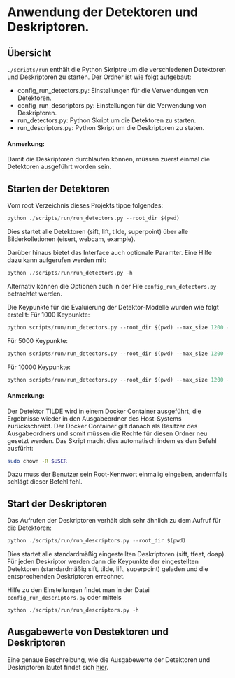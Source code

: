 # Anwendung der Detektoren und Deskriptoren.
## Übersicht
`./scripts/run` enthält die Python Skriptre um die verschiedenen Detektoren und
Deskriptoren zu starten. Der Ordner ist wie folgt aufgebaut:
- config_run_detectors.py: Einstellungen für die Verwendungen von Detektoren.
- config_run_descriptors.py: Einstellungen für die Verwendung von Deskriptoren.
- run_detectors.py: Python Skript um die Detektoren zu starten.
- run_descriptors.py: Python Skript um die Deskriptoren zu staten.

#### Anmerkung:
Damit die Deskriptoren durchlaufen können, müssen zuerst einmal die Detektoren
ausgeführt worden sein.

## Starten der Detektoren
Vom root Verzeichnis dieses Projekts tippe folgendes:

```python
python ./scripts/run/run_detectors.py --root_dir $(pwd)
```

Dies startet alle Detektoren (sift, lift, tilde, superpoint) über alle
Bilderkolletionen (eisert, webcam, example).

Darüber hinaus bietet das Interface auch optionale Paramter. Eine Hilfe dazu
kann aufgerufen werden mit:

```python
python ./scripts/run/run_detectors.py -h
```

Alternativ können die Optionen auch in der File `config_run_detectors.py` betrachtet werden.

Die Keypunkte für die Evaluierung der Detektor-Modelle wurden wie folgt erstellt:
Für 1000 Keypunkte:

```python
python scripts/run/run_detectors.py --root_dir $(pwd) --max_size 1200 --max_num_keypoints 1000 --collection_names webcam
```

Für 5000 Keypunkte:

```python
python scripts/run/run_detectors.py --root_dir $(pwd) --max_size 1200 --max_num_keypoints 5000 --collection_names webcam
```

Für 10000 Keypunkte:

```python
python scripts/run/run_detectors.py --root_dir $(pwd) --max_size 1200 --max_num_keypoints 10000 --collection_names webcam
```

#### Anmerkung:
Der Detektor TILDE wird in einem Docker Container ausgeführt, die Ergebnisse
wieder in den Ausgabeordner des Host-Systems zurückschreibt. Der Docker Container
gilt danach als Besitzer des Ausgabeordners und somit müssen die Rechte für
diesen Ordner neu gesetzt werden. Das Skript macht dies automatisch indem es
den Befehl ausfürht:

```bash
sudo chown -R $USER
```
Dazu muss der Benutzer sein Root-Kennwort einmalig eingeben, andernfalls schlägt
dieser Befehl fehl.

## Start der Deskriptoren
Das Aufrufen der Deskriptoren verhält sich sehr ähnlich zu dem Aufruf für die
Detektoren:

```python
python ./scripts/run/run_descriptors.py --root_dir $(pwd)
```

Dies startet alle standardmäßig eingestellten Deskriptoren (sift, tfeat, doap).
Für jeden Deskriptor werden dann die Keypunkte der eingestellten Detektoren
(standardmäßig sift, tilde, lift, superpoint) geladen und die entsprechenden
Deskriptoren errechnet.

Hilfe zu den Einstellungen findet man in der Datei `config_run_descriptors.py`
oder mittels
```python
python ./scripts/run/run_descriptors.py -h
```

## Ausgabewerte von Destektoren und Deskriptoren
Eine genaue Beschreibung, wie die Ausgabewerte der Detektoren und Deskriptoren
lautet findet sich [hier](../../outputs/README.md).

